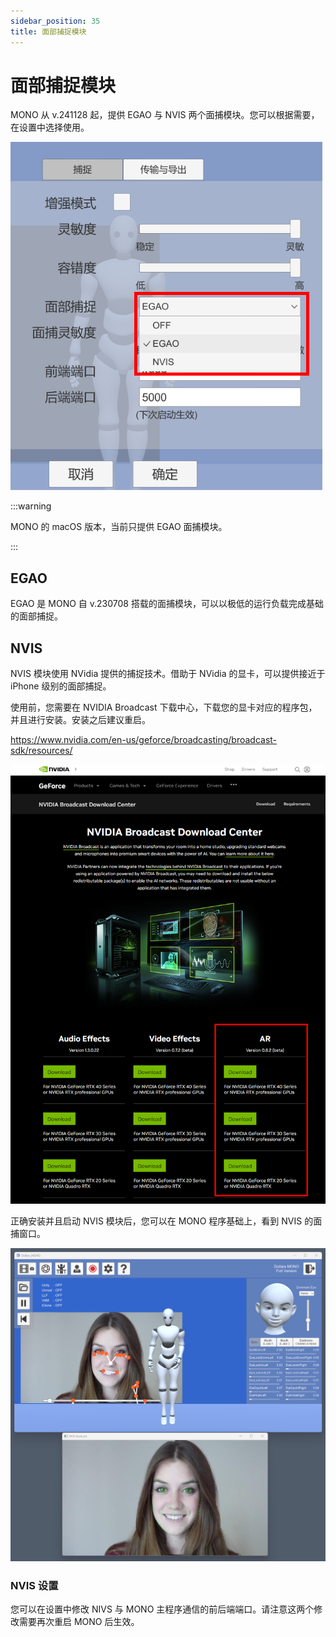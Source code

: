 ```yaml
---
sidebar_position: 35
title: 面部捕捉模块
---
```


# 面部捕捉模块

MONO 从 v.241128 起，提供 EGAO 与 NVIS 两个面捕模块。您可以根据需要，在设置中选择使用。

![](../img/2024_11_25_20_25_44.png)

:::warning

MONO 的 macOS 版本，当前只提供 EGAO 面捕模块。

:::

## EGAO

EGAO 是 MONO 自 v.230708 搭载的面捕模块，可以以极低的运行负载完成基础的面部捕捉。

## NVIS

NVIS 模块使用 NVidia 提供的捕捉技术。借助于 NVidia 的显卡，可以提供接近于 iPhone 级别的面部捕捉。

使用前，您需要在 NVIDIA Broadcast 下载中心，下载您的显卡对应的程序包，并且进行安装。安装之后建议重启。

https://www.nvidia.com/en-us/geforce/broadcasting/broadcast-sdk/resources/

![](../img/2024_08_13_17_11_40.png)

正确安装并且启动 NVIS 模块后，您可以在 MONO 程序基础上，看到 NVIS 的面捕窗口。

![](../img/2024_11_28_15_01_49.png)

### NVIS 设置

您可以在设置中修改 NIVS 与 MONO 主程序通信的前后端端口。请注意这两个修改需要再次重启 MONO 后生效。
